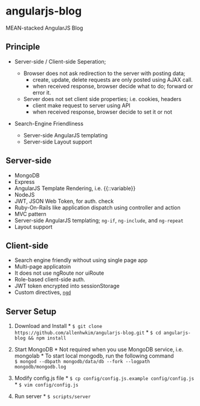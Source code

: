 angularjs-blog
==============

MEAN-stacked AngularJS Blog

Principle
---------

  * Server-side / Client-side Seperation;

      * Browser does not ask redirection to the server with posting data;
          * create, update, delete requests are only posted using AJAX call.
          * when received response, browser decide what to do; forward or error it.
      * Server does not set client side properties; i.e. cookies, headers
          * client make request to server using API
          * when received response, browser decide to set it or not

  * Search-Engine Friendliness
      * Server-side AngularJS templating
      * Server-side Layout support

Server-side
-----------

  * MongoDB
  * Express
  * AngularJS Template Rendering, i.e. {{::variable}}
  * NodeJS
  * JWT, JSON Web Token, for auth. check
  * Ruby-On-Rails like application dispatch using controller and action
  * MVC pattern
  * Server-side AngularJS templating; `ng-if`, `ng-include`, and `ng-repeat`
  * Layout support

Client-side
-----------

  * Search engine friendly without using single page app
  * Multi-page applicatoin
  * It does not use ngRoute nor uiRoute
  * Role-based client-side auth. 
  * JWT token encrypted into sessionStorage
  * Custom directives, [`ngd`](https://github.com/allenhwkim/angularjs-directives)

Server Setup
------------

  1. Download and Install
    * `$ git clone https://github.com/allenhwkim/angularjs-blog.git`
    * `$ cd angularjs-blog && npm install`

  2. Start MongoDB
    * Not required when you use MongoDB service, i.e. mongolab
    * To start local mongodb, run the following command   
      `$ mongod --dbpath mongodb/data/db --fork --logpath mongodb/mongodb.log`

  3. Modify config.js file
    * `$ cp config/config.js.example config/config.js`
    * `$ vim config/config.js`

  4. Run server
    * `$ scripts/server`
